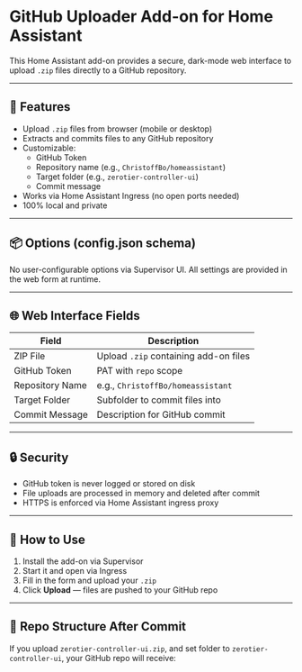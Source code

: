 # GitHub Uploader Add-on for Home Assistant

This Home Assistant add-on provides a secure, dark-mode web interface to upload `.zip` files directly to a GitHub repository.

---

## 🧰 Features

- Upload `.zip` files from browser (mobile or desktop)
- Extracts and commits files to any GitHub repository
- Customizable:
  - GitHub Token
  - Repository name (e.g., `ChristoffBo/homeassistant`)
  - Target folder (e.g., `zerotier-controller-ui`)
  - Commit message
- Works via Home Assistant Ingress (no open ports needed)
- 100% local and private

---

## 📦 Options (config.json schema)

No user-configurable options via Supervisor UI. All settings are provided in the web form at runtime.

---

## 🌐 Web Interface Fields

| Field             | Description                             |
|------------------|-----------------------------------------|
| ZIP File         | Upload `.zip` containing add-on files   |
| GitHub Token     | PAT with `repo` scope                   |
| Repository Name  | e.g., `ChristoffBo/homeassistant`       |
| Target Folder    | Subfolder to commit files into          |
| Commit Message   | Description for GitHub commit           |

---

## 🔒 Security

- GitHub token is never logged or stored on disk
- File uploads are processed in memory and deleted after commit
- HTTPS is enforced via Home Assistant ingress proxy

---

## 🚀 How to Use

1. Install the add-on via Supervisor
2. Start it and open via Ingress
3. Fill in the form and upload your `.zip`
4. Click **Upload** — files are pushed to your GitHub repo

---

## 📁 Repo Structure After Commit

If you upload `zerotier-controller-ui.zip`, and set folder to `zerotier-controller-ui`, your GitHub repo will receive:
